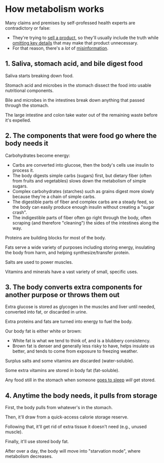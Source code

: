 
# How metabolism works

Many claims and premises by self-professed health experts are contradictory or false:

- They're trying to [sell a product](marketing.md), so they'll usually include the truth while [omitting key details](people-lying.md) that may make that product unnecessary.
- For that reason, there's a *lot* of [misinformation](stories-storytellers.md).

## 1. Saliva, stomach acid, and bile digest food

Saliva starts breaking down food.

Stomach acid and microbes in the stomach dissect the food into usable nutritional components.

Bile and microbes in the intestines break down anything that passed through the stomach.

The large intestine and colon take water out of the remaining waste before it's expelled.

## 2. The components that were food go where the body needs it

Carbohydrates become energy:

- Carbs are converted into glucose, then the body's cells use insulin to process it.
- The body digests simple carbs (sugars) first, but dietary fiber (often from fruits and vegetables) slows down the metabolism of simple sugars.
- Complex carbohydrates (starches) such as grains digest more slowly because they're a chain of simple carbs.
- The digestible parts of fiber and complex carbs are a steady feed, so the body can easily produce enough insulin without creating a "sugar crash".
- The indigestible parts of fiber often go right through the body, often scraping (and therefore "cleaning") the sides of the intestines along the way.

Proteins are building blocks for most of the body.

Fats serve a wide variety of purposes including storing energy, insulating the body from harm, and helping synthesize/transfer protein.

Salts are used to power muscles.

Vitamins and minerals have a vast variety of small, specific uses.

## 3. The body converts extra components for another purpose or throws them out

Extra glucose is stored as glycogen in the muscles and liver until needed, converted into fat, or discarded in urine.

Extra proteins and fats are turned into energy to fuel the body.

Our body fat is either white or brown:

- White fat is what we tend to think of, and is a blubbery consistency.
- Brown fat is denser and generally less risky to have, helps insulate us better, and tends to come from exposure to freezing weather.

Surplus salts and some vitamins are discarded (water-soluble).

Some extra vitamins are stored in body fat (fat-soluble).

Any food still in the stomach when someone [goes to sleep](sleep.md) *will* get stored.

## 4. Anytime the body needs, it pulls from storage

First, the body pulls from whatever's in the stomach.

Then, it'll draw from a quick-access calorie storage reserve.

Following that, it'll get rid of extra tissue it doesn't need (e.g., unused muscle).

Finally, it'll use stored body fat.

After over a day, the body will move into "starvation mode", where metabolism decreases.

